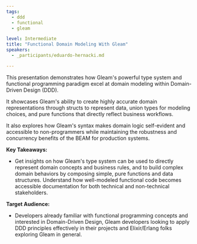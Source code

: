 ```yaml
---
tags: 
  - ddd
  - functional
  - gleam

level: Intermediate
title: "Functional Domain Modeling With Gleam"
speakers: 
  - _participants/eduardo-hernacki.md

---
```

This presentation demonstrates how Gleam's powerful type system and functional programming paradigm excel at domain modeling within Domain-Driven Design (DDD).

It showcases Gleam's ability to create highly accurate domain representations through structs to represent data, union types for modeling choices, and pure functions that directly reflect business workflows.

It also explores how Gleam's syntax makes domain logic self-evident and accessible to non-programmers while maintaining the robustness and concurrency benefits of the BEAM for production systems.

**Key Takeaways:**

- Get insights on how Gleam's type system can be used to directly represent domain concepts and business rules, and to build complex domain behaviors by composing simple, pure functions and data structures. Understand how well-modeled functional code becomes accessible documentation for both technical and non-technical stakeholders.

**Target Audience:**

- Developers already familiar with functional programming concepts and interested in Domain-Driven Design, Gleam developers looking to apply DDD principles effectively in their projects and Elixir/Erlang folks exploring Gleam in general.
